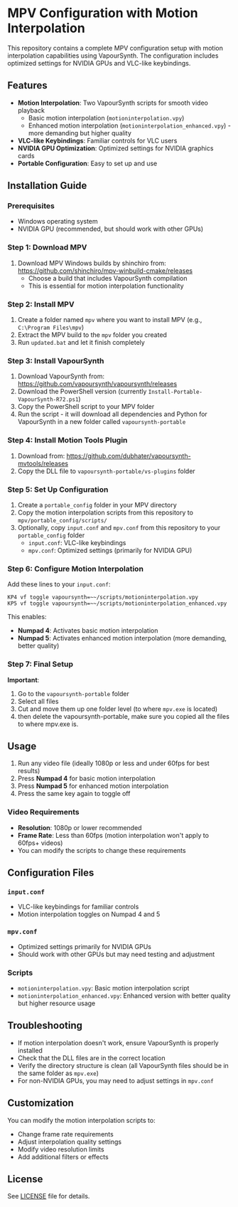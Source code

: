# MPV Configuration with Motion Interpolation

This repository contains a complete MPV configuration setup with motion interpolation capabilities using VapourSynth. The configuration includes optimized settings for NVIDIA GPUs and VLC-like keybindings.

## Features

- **Motion Interpolation**: Two VapourSynth scripts for smooth video playback
  - Basic motion interpolation (`motioninterpolation.vpy`)
  - Enhanced motion interpolation (`motioninterpolation_enhanced.vpy`) - more demanding but higher quality
- **VLC-like Keybindings**: Familiar controls for VLC users
- **NVIDIA GPU Optimization**: Optimized settings for NVIDIA graphics cards
- **Portable Configuration**: Easy to set up and use

## Installation Guide

### Prerequisites

- Windows operating system
- NVIDIA GPU (recommended, but should work with other GPUs)

### Step 1: Download MPV

1. Download MPV Windows builds by shinchiro from: https://github.com/shinchiro/mpv-winbuild-cmake/releases
   - Choose a build that includes VapourSynth compilation
   - This is essential for motion interpolation functionality

### Step 2: Install MPV

1. Create a folder named `mpv` where you want to install MPV (e.g., `C:\Program Files\mpv`)
2. Extract the MPV build to the `mpv` folder you created
3. Run `updated.bat` and let it finish completely

### Step 3: Install VapourSynth

1. Download VapourSynth from: https://github.com/vapoursynth/vapoursynth/releases
2. Download the PowerShell version (currently `Install-Portable-VapourSynth-R72.ps1`)
3. Copy the PowerShell script to your MPV folder
4. Run the script - it will download all dependencies and Python for VapourSynth in a new folder called `vapoursynth-portable`

### Step 4: Install Motion Tools Plugin

1. Download from: https://github.com/dubhater/vapoursynth-mvtools/releases
2. Copy the DLL file to `vapoursynth-portable/vs-plugins` folder

### Step 5: Set Up Configuration

1. Create a `portable_config` folder in your MPV directory
2. Copy the motion interpolation scripts from this repository to `mpv/portable_config/scripts/`
3. Optionally, copy `input.conf` and `mpv.conf` from this repository to your `portable_config` folder
   - `input.conf`: VLC-like keybindings
   - `mpv.conf`: Optimized settings (primarily for NVIDIA GPU)

### Step 6: Configure Motion Interpolation

Add these lines to your `input.conf`:

```
KP4 vf toggle vapoursynth=~~/scripts/motioninterpolation.vpy
KP5 vf toggle vapoursynth=~~/scripts/motioninterpolation_enhanced.vpy
```

This enables:
- **Numpad 4**: Activates basic motion interpolation
- **Numpad 5**: Activates enhanced motion interpolation (more demanding, better quality)

### Step 7: Final Setup

**Important**: 
1. Go to the `vapoursynth-portable` folder
2. Select all files
3. Cut and move them up one folder level (to where `mpv.exe` is located)
4. then delete the vapoursynth-portable, make sure you copied all the files to where mpv.exe is.

## Usage

1. Run any video file (ideally 1080p or less and under 60fps for best results)
2. Press **Numpad 4** for basic motion interpolation
3. Press **Numpad 5** for enhanced motion interpolation
4. Press the same key again to toggle off

### Video Requirements

- **Resolution**: 1080p or lower recommended
- **Frame Rate**: Less than 60fps (motion interpolation won't apply to 60fps+ videos)
- You can modify the scripts to change these requirements

## Configuration Files

### `input.conf`
- VLC-like keybindings for familiar controls
- Motion interpolation toggles on Numpad 4 and 5

### `mpv.conf`
- Optimized settings primarily for NVIDIA GPUs
- Should work with other GPUs but may need testing and adjustment

### Scripts
- `motioninterpolation.vpy`: Basic motion interpolation script
- `motioninterpolation_enhanced.vpy`: Enhanced version with better quality but higher resource usage

## Troubleshooting

- If motion interpolation doesn't work, ensure VapourSynth is properly installed
- Check that the DLL files are in the correct location
- Verify the directory structure is clean (all VapourSynth files should be in the same folder as `mpv.exe`)
- For non-NVIDIA GPUs, you may need to adjust settings in `mpv.conf`

## Customization

You can modify the motion interpolation scripts to:
- Change frame rate requirements
- Adjust interpolation quality settings
- Modify video resolution limits
- Add additional filters or effects

## License

See [LICENSE](LICENSE) file for details.